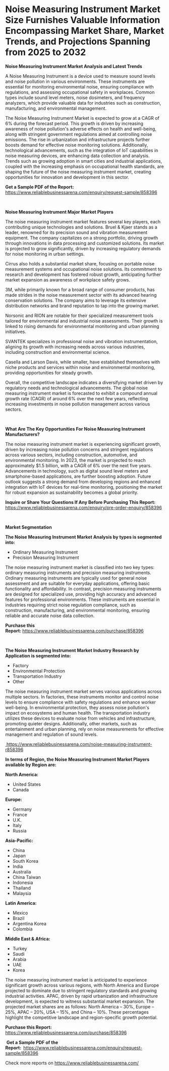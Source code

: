 <p><h1>Noise Measuring Instrument Market Size Furnishes Valuable Information Encompassing Market Share, Market Trends, and Projections Spanning from 2025 to 2032</h1></p><p><strong>Noise Measuring Instrument Market Analysis and Latest Trends</strong></p>
<p><p>A Noise Measuring Instrument is a device used to measure sound levels and noise pollution in various environments. These instruments are essential for monitoring environmental noise, ensuring compliance with regulations, and assessing occupational safety in workplaces. Common types include sound level meters, noise dosimeters, and frequency analyzers, which provide valuable data for industries such as construction, manufacturing, and environmental management.</p><p>The Noise Measuring Instrument Market is expected to grow at a CAGR of 6% during the forecast period. This growth is driven by increasing awareness of noise pollution's adverse effects on health and well-being, along with stringent government regulations aimed at controlling noise emissions. The rise in urbanization and infrastructure projects further boosts demand for effective noise monitoring solutions. Additionally, technological advancements, such as the integration of IoT capabilities in noise measuring devices, are enhancing data collection and analysis. Trends such as growing adoption in smart cities and industrial applications, coupled with the increasing emphasis on occupational health standards, are shaping the future of the noise measuring instrument market, creating opportunities for innovation and development in this sector.</p></p>
<p><strong>Get a Sample PDF of the Report:&nbsp;</strong> <a href="https://www.reliablebusinessarena.com/enquiry/request-sample/858396?utm_campaign=2095&utm_medium=2&utm_source=Github&utm_content=ia&utm_term=17022025&utm_id=noise-measuring-instrument">https://www.reliablebusinessarena.com/enquiry/request-sample/858396</a></p>
<p>&nbsp;</p>
<p><strong>Noise Measuring Instrument Major Market Players</strong></p>
<p><p>The noise measuring instrument market features several key players, each contributing unique technologies and solutions. Bruel & Kjaer stands as a leader, renowned for its precision sound and vibration measurement equipment. The company capitalizes on a strong portfolio, driving growth through innovations in data processing and customized solutions. Its market is projected to grow significantly, driven by increasing regulatory demands for noise monitoring in urban settings.</p><p>Cirrus also holds a substantial market share, focusing on portable noise measurement systems and occupational noise solutions. Its commitment to research and development has fostered robust growth, anticipating further market expansion as awareness of workplace safety grows.</p><p>3M, while primarily known for a broad range of consumer products, has made strides in the noise measurement sector with its advanced hearing conservation solutions. The company aims to leverage its extensive distribution networks and brand reputation to tap into the growing market.</p><p>Norsonic and RION are notable for their specialized measurement tools tailored for environmental and industrial noise assessments. Their growth is linked to rising demands for environmental monitoring and urban planning initiatives. </p><p>SVANTEK specializes in professional noise and vibration instrumentation, aligning its growth with increasing needs across various industries, including construction and environmental science. </p><p>Casella and Larson Davis, while smaller, have established themselves with niche products and services within noise and environmental monitoring, providing opportunities for steady growth.</p><p>Overall, the competitive landscape indicates a diversifying market driven by regulatory needs and technological advancements. The global noise measuring instrument market is forecasted to exhibit a compound annual growth rate (CAGR) of around 6% over the next few years, reflecting increasing investments in noise pollution management across various sectors.</p></p>
<p>&nbsp;</p>
<p><strong>What Are The Key Opportunities For Noise Measuring Instrument Manufacturers?</strong></p>
<p><p>The noise measuring instrument market is experiencing significant growth, driven by increasing noise pollution concerns and stringent regulations across various sectors, including construction, automotive, and environmental monitoring. In 2023, the market is projected to reach approximately $1.5 billion, with a CAGR of 6% over the next five years. Advancements in technology, such as digital sound level meters and smartphone-based applications, are further boosting adoption. Future outlook suggests a strong demand from developing regions and enhanced integration with IoT devices for real-time monitoring, positioning the market for robust expansion as sustainability becomes a global priority.</p></p>
<p><strong>Inquire or Share Your Questions If Any Before Purchasing This Report:</strong> <a href="https://www.reliablebusinessarena.com/enquiry/pre-order-enquiry/858396?utm_campaign=2095&utm_medium=2&utm_source=Github&utm_content=ia&utm_term=17022025&utm_id=noise-measuring-instrument">https://www.reliablebusinessarena.com/enquiry/pre-order-enquiry/858396</a></p>
<p>&nbsp;</p>
<p><strong>Market Segmentation</strong></p>
<p><strong>The Noise Measuring Instrument Market Analysis by types is segmented into:</strong></p>
<p><ul><li>Ordinary Measuring Instrument</li><li>Precision Measuring Instrument</li></ul></p>
<p><p>The noise measuring instrument market is classified into two key types: ordinary measuring instruments and precision measuring instruments. Ordinary measuring instruments are typically used for general noise assessment and are suitable for everyday applications, offering basic functionality and affordability. In contrast, precision measuring instruments are designed for specialized use, providing high accuracy and advanced features for professional environments. These instruments are essential in industries requiring strict noise regulation compliance, such as construction, manufacturing, and environmental monitoring, ensuring reliable and accurate noise data collection.</p></p>
<p><strong>Purchase this Report:&nbsp;</strong><a href="https://www.reliablebusinessarena.com/purchase/858396?utm_campaign=2095&utm_medium=2&utm_source=Github&utm_content=ia&utm_term=17022025&utm_id=noise-measuring-instrument">https://www.reliablebusinessarena.com/purchase/858396</a></p>
<p>&nbsp;</p>
<p><strong>The Noise Measuring Instrument Market Industry Research by Application is segmented into:</strong></p>
<p><ul><li>Factory</li><li>Environmental Protection</li><li>Transportation Industry</li><li>Other</li></ul></p>
<p><p>The noise measuring instrument market serves various applications across multiple sectors. In factories, these instruments monitor and control noise levels to ensure compliance with safety regulations and enhance worker well-being. In environmental protection, they assess noise pollution's impact on ecosystems and human health. The transportation industry utilizes these devices to evaluate noise from vehicles and infrastructure, promoting quieter designs. Additionally, other markets, such as entertainment and urban planning, rely on noise measurements for effective management and regulation of sound levels.</p></p>
<p><a href="https://www.reliablebusinessarena.com/noise-measuring-instrument-r858396?utm_campaign=2095&utm_medium=2&utm_source=Github&utm_content=ia&utm_term=17022025&utm_id=noise-measuring-instrument">&nbsp;https://www.reliablebusinessarena.com/noise-measuring-instrument-r858396</a></p>
<p><strong>In terms of Region, the Noise Measuring Instrument Market Players available by Region are:</strong></p>
<p>
    <p> <strong> North America: </strong>
        <ul>
            <li>United States</li>
            <li>Canada</li>
        </ul>
        </p> 
    <p> <strong> Europe: </strong>
        <ul>
            <li>Germany</li>
            <li>France</li>
            <li>U.K.</li>
            <li>Italy</li>
            <li>Russia</li>
        </ul>
        </p> 
    <p> <strong> Asia-Pacific: </strong>
        <ul>
            <li>China</li>
            <li>Japan</li>
            <li>South Korea</li>
            <li>India</li>
            <li>Australia</li>
            <li>China Taiwan</li>
            <li>Indonesia</li>
            <li>Thailand</li>
            <li>Malaysia</li>
        </ul>
        </p> 
    <p> <strong> Latin America: </strong>
        <ul>
            <li>Mexico</li>
            <li>Brazil</li>
            <li>Argentina Korea</li>
            <li>Colombia</li>
        </ul>
        </p> 
    <p> <strong> Middle East & Africa: </strong>
        <ul>
            <li>Turkey</li>
            <li>Saudi</li>
            <li>Arabia</li>
            <li>UAE</li>
            <li>Korea</li>
        </ul>
    </p>
    </p>
<p><p>The noise measuring instrument market is anticipated to experience significant growth across various regions, with North America and Europe projected to dominate due to stringent regulatory standards and growing industrial activities. APAC, driven by rapid urbanization and infrastructure development, is expected to witness substantial market expansion. The projected market shares are as follows: North America – 30%, Europe – 25%, APAC – 20%, USA – 15%, and China – 10%. These percentages highlight the competitive landscape and region-specific growth potential.</p></p>
<p><strong>Purchase this Report: </strong><a href="https://www.reliablebusinessarena.com/purchase/858396?utm_campaign=2095&utm_medium=2&utm_source=Github&utm_content=ia&utm_term=17022025&utm_id=noise-measuring-instrument">https://www.reliablebusinessarena.com/purchase/858396</a></p>
<p>&nbsp;<strong>Get a Sample PDF of the Report:&nbsp;&nbsp;</strong><a href="https://www.reliablebusinessarena.com/enquiry/request-sample/858396?utm_campaign=2095&utm_medium=2&utm_source=Github&utm_content=ia&utm_term=17022025&utm_id=noise-measuring-instrument">https://www.reliablebusinessarena.com/enquiry/request-sample/858396</a></p>
<p><strong></strong></p>
<p>Check more reports on <a href="https://www.reliablebusinessarena.com/?utm_campaign=2095&utm_medium=2&utm_source=Github&utm_content=ia&utm_term=17022025&utm_id=noise-measuring-instrument">https://www.reliablebusinessarena.com/</a></p>